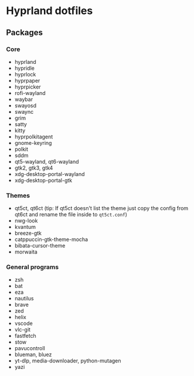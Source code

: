 # Hyprland dotfiles

## Packages

### Core
- hyprland
- hypridle
- hyprlock
- hyprpaper
- hyprpicker
- rofi-wayland
- waybar
- swayosd
- swaync
- grim
- satty
- kitty
- hyprpolkitagent
- gnome-keyring
- polkit
- sddm
- qt5-wayland, qt6-wayland
- gtk2, gtk3, gtk4
- xdg-desktop-portal-wayland
- xdg-desktop-portal-gtk

### Themes
- qt5ct, qt6ct (tip: If qt5ct doesn't list the theme just copy the config from qt6ct and rename the file inside to `qt5ct.conf`)
- nwg-look
- kvantum
- breeze-gtk
- catppuccin-gtk-theme-mocha
- bibata-cursor-theme
- morwaita

### General programs
- zsh
- bat
- eza
- nautilus
- brave
- zed
- helix
- vscode
- vlc-git
- fastfetch
- stow
- pavucontroll
- blueman, bluez
- yt-dlp, media-downloader, python-mutagen
- yazi